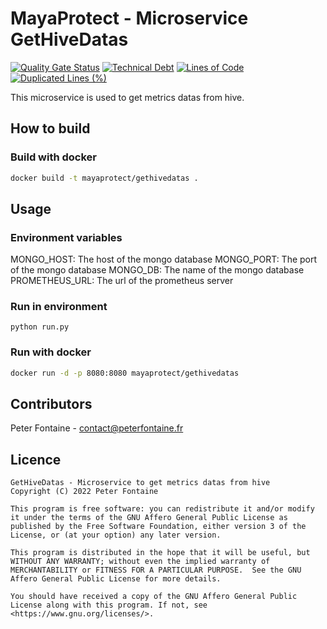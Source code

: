 # MayaProtect - Microservice GetHiveDatas

[![Quality Gate Status](https://sonarcloud.io/api/project_badges/measure?project=MayaProtect_GetHiveDatas&metric=alert_status)](https://sonarcloud.io/summary/new_code?id=MayaProtect_GetHiveDatas) [![Technical Debt](https://sonarcloud.io/api/project_badges/measure?project=MayaProtect_GetHiveDatas&metric=sqale_index)](https://sonarcloud.io/summary/new_code?id=MayaProtect_GetHiveDatas) [![Lines of Code](https://sonarcloud.io/api/project_badges/measure?project=MayaProtect_GetHiveDatas&metric=ncloc)](https://sonarcloud.io/summary/new_code?id=MayaProtect_GetHiveDatas) [![Duplicated Lines (%)](https://sonarcloud.io/api/project_badges/measure?project=MayaProtect_GetHiveDatas&metric=duplicated_lines_density)](https://sonarcloud.io/summary/new_code?id=MayaProtect_GetHiveDatas)

This microservice is used to get metrics datas from hive.

## How to build

### Build with docker

```bash
docker build -t mayaprotect/gethivedatas .
```

## Usage

### Environment variables
MONGO_HOST: The host of the mongo database
MONGO_PORT: The port of the mongo database
MONGO_DB: The name of the mongo database
PROMETHEUS_URL: The url of the prometheus server

### Run in environment

`python run.py`

### Run with docker

```bash
docker run -d -p 8080:8080 mayaprotect/gethivedatas
```

## Contributors
Peter Fontaine - contact@peterfontaine.fr

## Licence

```plaintext
GetHiveDatas - Microservice to get metrics datas from hive
Copyright (C) 2022 Peter Fontaine

This program is free software: you can redistribute it and/or modify it under the terms of the GNU Affero General Public License as published by the Free Software Foundation, either version 3 of the License, or (at your option) any later version.

This program is distributed in the hope that it will be useful, but WITHOUT ANY WARRANTY; without even the implied warranty of MERCHANTABILITY or FITNESS FOR A PARTICULAR PURPOSE.  See the GNU Affero General Public License for more details.

You should have received a copy of the GNU Affero General Public License along with this program. If not, see <https://www.gnu.org/licenses/>.
```
